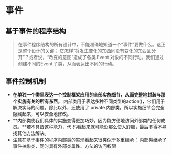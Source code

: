 
# 事件
## 基于事件的程序结构
> 在事件程序结构的所有设计中，不能准确地知道一个“事件”要做什么。这正是整个设计的关键；
  它怎样“将发生变化的东西同没有变化的东西区分开”？或者说，“改变的意图”造成了各类
  Event 对象的不同行动。我们通过创建不同的Event 子类，从而表达出不同的行动。

## 事件控制机制
* **在单独一个类里表达一个控制框架应用的全部实施细节，从而完整地封装与那个实施有关的所有东西。**
内部类用于表达多种不同类型的action()，它们用于解决实际的问题。除此以外，还使用了
private 内部类，所以实施细节会完全隐藏起来，可以安全地修改。
* **内部类使我们具体的实施变得更加巧妙，因为能方便地访问外部类的任何成员。**若不具备这种能力，代
码看起来就可能没那么使人舒服，最后不得不寻找其他方法解决。
* 注意在基于事件的程序内部类的实现看起来很类似于多重继承：
    内部类继承了事件抽象类，同时具有外部类属性、方法的访问权限


